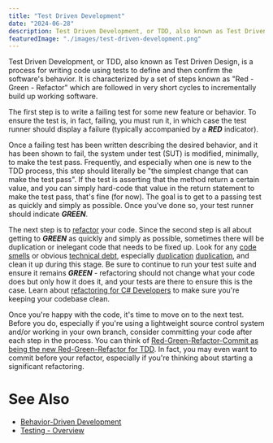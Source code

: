 ```yaml
---
title: "Test Driven Development"
date: "2024-06-28"
description: Test Driven Development, or TDD, also known as Test Driven Design, is a process for writing code using tests to define and then confirm the software's behavior.
featuredImage: "./images/test-driven-development.png"
---
```


Test Driven Development, or TDD, also known as Test Driven Design, is a process for writing code using tests to define and then confirm the software's behavior. It is characterized by a set of steps known as "Red - Green - Refactor" which are followed in very short cycles to incrementally build up working software.

The first step is to write a failing test for some new feature or behavior. To ensure the test is, in fact, failing, you must run it, in which case the test runner should display a failure (typically accompanied by a _**RED**_ indicator).

Once a failing test has been written describing the desired behavior, and it has been shown to fail, the system under test (SUT) is modified, minimally, to make the test pass. Frequently, and especially when one is new to the TDD process, this step should literally be "the simplest change that can make the test pass". If the test is asserting that the method return a certain value, and you can simply hard-code that value in the return statement to make the test pass, that's fine (for now). The goal is to get to a passing test as quickly and simply as possible. Once you've done so, your test runner should indicate _**GREEN**_.

The next step is to [refactor](/practices/refactoring) your code. Since the second step is all about getting to _**GREEN**_ as quickly and simply as possible, sometimes there will be duplication or inelegant code that needs to be fixed up. Look for any [code smells](/antipatterns/code-smells) or obvious [technical debt](/terms/technical-debt), especially [duplication](/principles/dont-repeat-yourself) [duplication](/principles/once-and-only-once), and clean it up during this stage. Be sure to continue to run your test suite and ensure it remains _**GREEN**_ - refactoring should not change what your code does but only how it does it, and your tests are there to ensure this is the case. Learn about [refactoring for C# Developers](https://www.pluralsight.com/courses/refactoring-csharp-developers) to make sure you're keeping your codebase clean.

Once you're happy with the code, it's time to move on to the next test. Before you do, especially if you're using a lightweight source control system and/or working in your own branch, consider committing your code after each step in the process. You can think of [Red-Green-Refactor-Commit as being the new Red-Green-Refactor for TDD](http://ardalis.com/rgrc-is-the-new-red-green-refactor-for-test-first-development). In fact, you may even want to commit before your refactor, especially if you're thinking about starting a significant refactoring.

# See Also

- [Behavior-Driven Development](/practices/behavior-driven-development)
- [Testing - Overview](/testing/testing-overview)